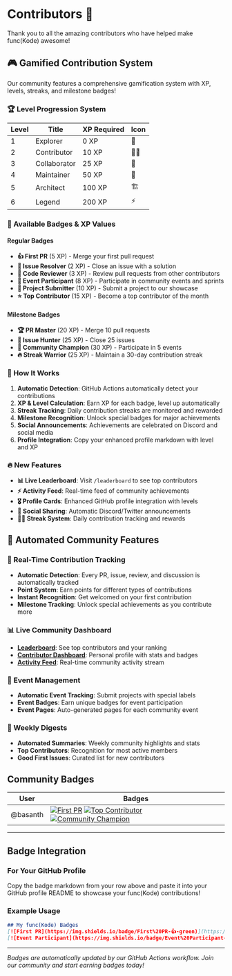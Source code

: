 # Contributors 🎉

Thank you to all the amazing contributors who have helped make func(Kode) awesome!

## 🎮 Gamified Contribution System

Our community features a comprehensive gamification system with XP, levels, streaks, and milestone badges!

### 🏆 Level Progression System

| Level | Title | XP Required | Icon |
|-------|-------|-------------|------|
| 1 | Explorer | 0 XP | 🌱 |
| 2 | Contributor | 10 XP | 👨‍💻 |
| 3 | Collaborator | 25 XP | 🤝 |
| 4 | Maintainer | 50 XP | 🔧 |
| 5 | Architect | 100 XP | 🏗️ |
| 6 | Legend | 200 XP | ⚡ |

### 🏅 Available Badges & XP Values

#### Regular Badges
- **👍 First PR** (5 XP) - Merge your first pull request
- **🔧 Issue Resolver** (2 XP) - Close an issue with a solution
- **👀 Code Reviewer** (3 XP) - Review pull requests from other contributors
- **🎉 Event Participant** (8 XP) - Participate in community events and sprints
- **🚀 Project Submitter** (10 XP) - Submit a project to our showcase
- **⭐ Top Contributor** (15 XP) - Become a top contributor of the month

#### Milestone Badges
- **🏆 PR Master** (20 XP) - Merge 10 pull requests
- **🎯 Issue Hunter** (25 XP) - Close 25 issues
- **👑 Community Champion** (30 XP) - Participate in 5 events
- **🔥 Streak Warrior** (25 XP) - Maintain a 30-day contribution streak

### 🎯 How It Works

1. **Automatic Detection**: GitHub Actions automatically detect your contributions
2. **XP & Level Calculation**: Earn XP for each badge, level up automatically
3. **Streak Tracking**: Daily contribution streaks are monitored and rewarded
4. **Milestone Recognition**: Unlock special badges for major achievements
5. **Social Announcements**: Achievements are celebrated on Discord and social media
6. **Profile Integration**: Copy your enhanced profile markdown with level and XP

### 🔥 New Features

- **📊 Live Leaderboard**: Visit `/leaderboard` to see top contributors
- **⚡ Activity Feed**: Real-time feed of community achievements
- **🎖️ Profile Cards**: Enhanced GitHub profile integration with levels
- **📱 Social Sharing**: Automatic Discord/Twitter announcements
- **🏃‍♂️ Streak System**: Daily contribution tracking and rewards

## 🤖 Automated Community Features

### 🎯 Real-Time Contribution Tracking
- **Automatic Detection**: Every PR, issue, review, and discussion is automatically tracked
- **Point System**: Earn points for different types of contributions
- **Instant Recognition**: Get welcomed on your first contribution
- **Milestone Tracking**: Unlock special achievements as you contribute more

### 📊 Live Community Dashboard
- **[Leaderboard](/leaderboard)**: See top contributors and your ranking
- **[Contributor Dashboard](/contributor-dashboard)**: Personal profile with stats and badges
- **[Activity Feed](/api/activity-feed)**: Real-time community activity stream

### 🎪 Event Management
- **Automatic Event Tracking**: Submit projects with special labels
- **Event Badges**: Earn unique badges for event participation
- **Event Pages**: Auto-generated pages for each community event

### 📰 Weekly Digests
- **Automated Summaries**: Weekly community highlights and stats
- **Top Contributors**: Recognition for most active members
- **Good First Issues**: Curated list for new contributors

## Community Badges

| User | Badges |
|------|--------|
| @basanth | [![First PR](https://img.shields.io/badge/First%20PR-👍-green)](https://github.com/func-Kode/site "Merged their first pull request") [![Top Contributor](https://img.shields.io/badge/Top%20Contributor-⭐-gold)](https://github.com/func-Kode/site "Top contributor of the month") [![Community Champion](https://img.shields.io/badge/Community%20Champion-👑-purple)](https://github.com/func-Kode/site "Participated in 5 events") |

---

## Badge Integration

### For Your GitHub Profile

Copy the badge markdown from your row above and paste it into your GitHub profile README to showcase your func(Kode) contributions!

### Example Usage

```markdown
## My func(Kode) Badges
[![First PR](https://img.shields.io/badge/First%20PR-👍-green)](https://github.com/func-Kode/site)
[![Event Participant](https://img.shields.io/badge/Event%20Participant-🎉-orange)](https://github.com/func-Kode/site)
```

---

*Badges are automatically updated by our GitHub Actions workflow. Join our community and start earning badges today!*